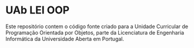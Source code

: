 # UAb LEI OOP
Este repositório contem o código fonte criado para a Unidade Curricular de Programação Orientada por Objetos, parte da Licenciatura de Engenharia Informática da Universidade Aberta em Portugal.